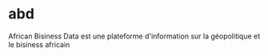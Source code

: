 # abd
African Bisiness Data est une plateforme d'information sur la géopolitique et le bisiness africain

